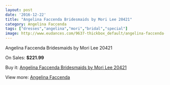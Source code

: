 ```yaml
---
layout: post
date: '2016-12-22'
title: "Angelina Faccenda Bridesmaids by Mori Lee 20421"
category: Angelina Faccenda
tags: ["dresses","angelina","mori","bridal","special"]
image: http://www.eudances.com/9637-thickbox_default/angelina-faccenda-bridesmaids-by-mori-lee-20421.jpg
---
```

Angelina Faccenda Bridesmaids by Mori Lee 20421

On Sales: **$221.99**
<a href="https://www.eudances.com/en/angelina-faccenda/3179-angelina-faccenda-bridesmaids-by-mori-lee-20421.html"><amp-img layout="responsive" width="600" height="600" src="//www.eudances.com/9637-thickbox_default/angelina-faccenda-bridesmaids-by-mori-lee-20421.jpg" alt="Angelina Faccenda Bridesmaids by Mori Lee 20421 0" /></a>
<a href="https://www.eudances.com/en/angelina-faccenda/3179-angelina-faccenda-bridesmaids-by-mori-lee-20421.html"><amp-img layout="responsive" width="600" height="600" src="//www.eudances.com/9638-thickbox_default/angelina-faccenda-bridesmaids-by-mori-lee-20421.jpg" alt="Angelina Faccenda Bridesmaids by Mori Lee 20421 1" /></a>
<a href="https://www.eudances.com/en/angelina-faccenda/3179-angelina-faccenda-bridesmaids-by-mori-lee-20421.html"><amp-img layout="responsive" width="600" height="600" src="//www.eudances.com/9639-thickbox_default/angelina-faccenda-bridesmaids-by-mori-lee-20421.jpg" alt="Angelina Faccenda Bridesmaids by Mori Lee 20421 2" /></a>
<a href="https://www.eudances.com/en/angelina-faccenda/3179-angelina-faccenda-bridesmaids-by-mori-lee-20421.html"><amp-img layout="responsive" width="600" height="600" src="//www.eudances.com/9640-thickbox_default/angelina-faccenda-bridesmaids-by-mori-lee-20421.jpg" alt="Angelina Faccenda Bridesmaids by Mori Lee 20421 3" /></a>
<a href="https://www.eudances.com/en/angelina-faccenda/3179-angelina-faccenda-bridesmaids-by-mori-lee-20421.html"><amp-img layout="responsive" width="600" height="600" src="//www.eudances.com/9641-thickbox_default/angelina-faccenda-bridesmaids-by-mori-lee-20421.jpg" alt="Angelina Faccenda Bridesmaids by Mori Lee 20421 4" /></a>
<a href="https://www.eudances.com/en/angelina-faccenda/3179-angelina-faccenda-bridesmaids-by-mori-lee-20421.html"><amp-img layout="responsive" width="600" height="600" src="//www.eudances.com/9642-thickbox_default/angelina-faccenda-bridesmaids-by-mori-lee-20421.jpg" alt="Angelina Faccenda Bridesmaids by Mori Lee 20421 5" /></a>
<a href="https://www.eudances.com/en/angelina-faccenda/3179-angelina-faccenda-bridesmaids-by-mori-lee-20421.html"><amp-img layout="responsive" width="600" height="600" src="//www.eudances.com/9643-thickbox_default/angelina-faccenda-bridesmaids-by-mori-lee-20421.jpg" alt="Angelina Faccenda Bridesmaids by Mori Lee 20421 6" /></a>

Buy it: [Angelina Faccenda Bridesmaids by Mori Lee 20421](https://www.eudances.com/en/angelina-faccenda/3179-angelina-faccenda-bridesmaids-by-mori-lee-20421.html "Angelina Faccenda Bridesmaids by Mori Lee 20421")

View more: [Angelina Faccenda](https://www.eudances.com/en/55-angelina-faccenda "Angelina Faccenda")